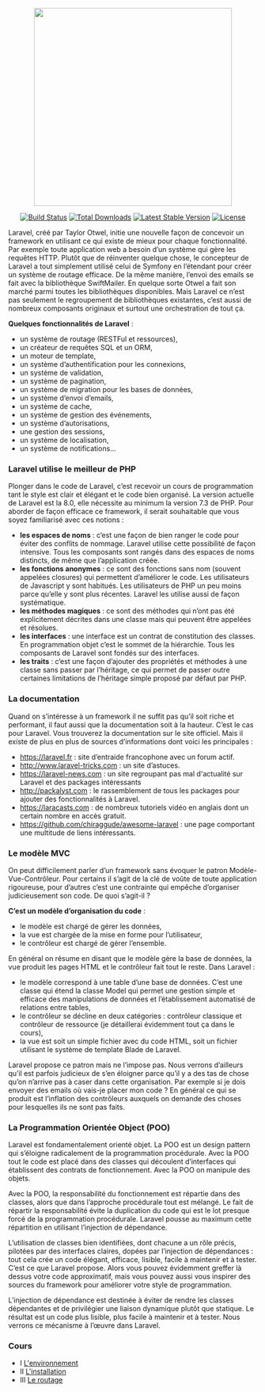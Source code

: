 <p align="center"><a href="https://laravel.com" target="_blank"><img src="https://raw.githubusercontent.com/laravel/art/master/logo-lockup/5%20SVG/2%20CMYK/1%20Full%20Color/laravel-logolockup-cmyk-red.svg" width="400"></a></p>

<p align="center">
<a href="https://travis-ci.org/laravel/framework"><img src="https://travis-ci.org/laravel/framework.svg" alt="Build Status"></a>
<a href="https://packagist.org/packages/laravel/framework"><img src="https://img.shields.io/packagist/dt/laravel/framework" alt="Total Downloads"></a>
<a href="https://packagist.org/packages/laravel/framework"><img src="https://img.shields.io/packagist/v/laravel/framework" alt="Latest Stable Version"></a>
<a href="https://packagist.org/packages/laravel/framework"><img src="https://img.shields.io/packagist/l/laravel/framework" alt="License"></a>
</p>

Laravel, créé par Taylor Otwel, initie une nouvelle façon de concevoir un framework en utilisant ce qui existe de mieux pour chaque fonctionnalité. Par exemple toute application web a besoin d’un système qui gère les requêtes HTTP. Plutôt que de réinventer quelque chose, le concepteur de Laravel a tout simplement utilisé celui de Symfony en l’étendant pour créer un système de routage efficace. De la même manière, l’envoi des emails se fait avec la bibliothèque SwiftMailer. En quelque sorte Otwel a fait son marché parmi toutes les bibliothèques disponibles. Mais Laravel ce n’est pas seulement le regroupement de bibliothèques existantes, c’est aussi de nombreux composants originaux et surtout une orchestration de tout ça.

**Quelques fonctionnalités de Laravel** :

- un système de routage (RESTFul et ressources),
- un créateur de requêtes SQL et un ORM,
- un moteur de template,
- un système d’authentification pour les connexions,
- un système de validation,
- un système de pagination,
- un système de migration pour les bases de données,
- un système d’envoi d’emails,
- un système de cache,
- un système de gestion des événements,
- un système d’autorisations,
- une gestion des sessions,
- un système de localisation,
- un système de notifications…

### Laravel utilise le meilleur de PHP

Plonger dans le code de Laravel, c’est recevoir un cours de programmation tant le style est clair et élégant et le code bien organisé. La version actuelle de Laravel est la 8.0, elle nécessite au minimum la version 7.3 de PHP. Pour aborder de façon efficace ce framework, il serait souhaitable que vous soyez familiarisé avec ces notions :

- **les espaces de noms** : c’est une façon de bien ranger le code pour éviter des conflits de nommage. Laravel utilise cette possibilité de façon intensive. Tous les composants sont rangés dans des espaces de noms distincts, de même que l’application créée.
- **les fonctions anonymes** : ce sont des fonctions sans nom (souvent appelées closures) qui permettent d’améliorer le code. Les utilisateurs de Javascript y sont habitués. Les utilisateurs de PHP un peu moins parce qu’elle y sont plus récentes. Laravel les utilise aussi de façon systématique.
- **les méthodes magiques** : ce sont des méthodes qui n’ont pas été explicitement décrites dans une classe mais qui peuvent être appelées et résolues.
- **les interfaces** : une interface est un contrat de constitution des classes. En programmation objet c’est le sommet de la hiérarchie. Tous les composants de Laravel sont fondés sur des interfaces.
- **les traits** : c’est une façon d’ajouter des propriétés et méthodes à une classe sans passer par l’héritage, ce qui permet de passer outre certaines limitations de l’héritage simple proposé par défaut par PHP.

### La documentation

Quand on s’intéresse à un framework il ne suffit pas qu’il soit riche et performant, il faut aussi que la documentation soit à la hauteur. C’est le cas pour Laravel. Vous trouverez la documentation sur le site officiel. Mais il existe de plus en plus de sources d’informations dont voici les principales :

- https://laravel.fr : site d’entraide francophone avec un forum actif.
- http://www.laravel-tricks.com : un site d’astuces.
- https://laravel-news.com : un site regroupant pas mal d'actualité sur Laravel et des packages intéressants
- http://packalyst.com : le rassemblement de tous les packages pour ajouter des fonctionnalités à Laravel.
- https://laracasts.com : de nombreux tutoriels vidéo en anglais dont un certain nombre en accès gratuit.
- https://github.com/chiraggude/awesome-laravel : une page comportant une multitude de liens intéressants.

### Le modèle MVC

On peut difficilement parler d’un framework sans évoquer le patron Modèle-Vue-Contrôleur. Pour certains il s’agit de la clé de voûte de toute application rigoureuse, pour d’autres c’est une contrainte qui empêche d’organiser judicieusement son code. De quoi s’agit-il ?

**C’est un modèle d’organisation du code** :

- le modèle est chargé de gérer les données,
- la vue est chargée de la mise en forme pour l’utilisateur,
- le contrôleur est chargé de gérer l’ensemble.

En général on résume en disant que le modèle gère la base de données, la vue produit les pages HTML et le contrôleur fait tout le reste. Dans Laravel :

- le modèle correspond à une table d’une base de données. C’est une classe qui étend la classe Model qui permet une gestion simple et efficace des manipulations de données et l’établissement automatisé de relations entre tables,
- le contrôleur se décline en deux catégories : contrôleur classique et contrôleur de ressource (je détaillerai évidemment tout ça dans le cours),
- la vue est soit un simple fichier avec du code HTML, soit un fichier utilisant le système de template Blade de Laravel.

Laravel propose ce patron mais ne l’impose pas. Nous verrons d’ailleurs qu’il est parfois judicieux de s’en éloigner parce qu’il y a des tas de chose qu’on n’arrive pas à caser dans cette organisation. Par exemple si je dois envoyer des emails où vais-je placer mon code ? En général ce qui se produit est l’inflation des contrôleurs auxquels on demande des choses pour lesquelles ils ne sont pas faits.

### La Programmation Orientée Object (POO)

Laravel est fondamentalement orienté objet. La POO est un design pattern qui s’éloigne radicalement de la programmation procédurale. Avec la POO tout le code est placé dans des classes qui découlent d’interfaces qui établissent des contrats de fonctionnement. Avec la POO on manipule des objets.

Avec la POO, la responsabilité du fonctionnement est répartie dans des classes, alors que dans l’approche procédurale tout est mélangé. Le fait de répartir la responsabilité évite la duplication du code qui est le lot presque forcé de la programmation procédurale. Laravel pousse au maximum cette répartition en utilisant l’injection de dépendance.

L’utilisation de classes bien identifiées, dont chacune a un rôle précis, pilotées par des interfaces claires, dopées par l’injection de dépendances : tout cela crée un code élégant, efficace, lisible, facile à maintenir et à tester. C’est ce que Laravel propose. Alors vous pouvez évidemment greffer là dessus votre code approximatif, mais vous pouvez aussi vous inspirer des sources du framework pour améliorer votre style de programmation.

L’injection de dépendance est destinée à éviter de rendre les classes dépendantes et de privilégier une liaison dynamique plutôt que statique. Le résultat est un code plus lisible, plus facile à maintenir et à tester. Nous verrons ce mécanisme à l’œuvre dans Laravel.

### Cours

- I [L'environnement](https://github.com/La-boite-a-code/LIDEM-Laravel/blob/master/lessons/01-Environnement.md)
- II [L'installation](https://github.com/La-boite-a-code/LIDEM-Laravel/blob/master/lessons/02-Installation.md)
- III [Le routage](https://github.com/La-boite-a-code/LIDEM-Laravel/blob/master/lessons/03-Routage.md)

